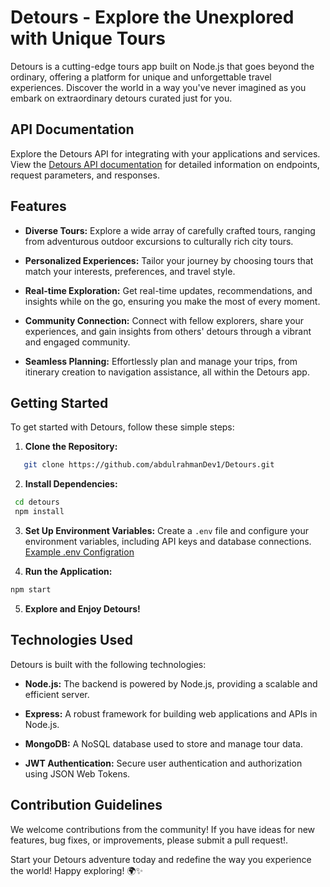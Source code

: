 # Detours - Explore the Unexplored with Unique Tours

Detours is a cutting-edge tours app built on Node.js that goes beyond the ordinary, offering a platform for unique and unforgettable travel experiences. Discover the world in a way you've never imagined as you embark on extraordinary detours curated just for you.


## API Documentation

Explore the Detours API for integrating with your applications and services. View the [Detours API documentation](https://documenter.getpostman.com/view/23969686/2sA2xjyWae) for detailed information on endpoints, request parameters, and responses.


## Features

- **Diverse Tours:** Explore a wide array of carefully crafted tours, ranging from adventurous outdoor excursions to culturally rich city tours.

- **Personalized Experiences:** Tailor your journey by choosing tours that match your interests, preferences, and travel style.

- **Real-time Exploration:** Get real-time updates, recommendations, and insights while on the go, ensuring you make the most of every moment.

- **Community Connection:** Connect with fellow explorers, share your experiences, and gain insights from others' detours through a vibrant and engaged community.

- **Seamless Planning:** Effortlessly plan and manage your trips, from itinerary creation to navigation assistance, all within the Detours app.

## Getting Started

To get started with Detours, follow these simple steps:

1. **Clone the Repository:**

```bash
   git clone https://github.com/abdulrahmanDev1/Detours.git
```

2. **Install Dependencies:**

```bash
 cd detours
 npm install
```

3. **Set Up Environment Variables:**
   Create a `.env` file and configure your environment variables, including API keys and database connections.
   [Example .env Configration](https://github.com/abdulrahmanDev1/Detours/blob/main/.env_Variables.txt)

4. **Run the Application:**

```bash
npm start
```

5. **Explore and Enjoy Detours!**

## Technologies Used

Detours is built with the following technologies:

- **Node.js:** The backend is powered by Node.js, providing a scalable and efficient server.

- **Express:** A robust framework for building web applications and APIs in Node.js.

- **MongoDB:** A NoSQL database used to store and manage tour data.

- **JWT Authentication:** Secure user authentication and authorization using JSON Web Tokens.

## Contribution Guidelines

We welcome contributions from the community! If you have ideas for new features, bug fixes, or improvements, please submit a pull request!.

Start your Detours adventure today and redefine the way you experience the world! Happy exploring! 🌍✨
